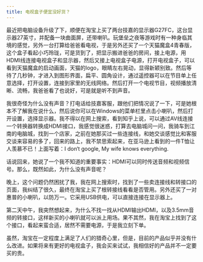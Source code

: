 ```yaml
---
title: 电视盒子便宜没好货？
---
```

最近把电脑设备升级了下，顺便在淘宝上买了两台技嘉的显示器G27FC，这台显示器27英寸，并配备一块曲面屏，还带喇叭。玩堡垒之夜等游戏时有一种身临其境的感觉，另外一台打算给爸爸看电视，于是另外还买了一个天猫魔盒4青春版，这个盒子看起小巧玲珑，可是货到了，把显示搬进爸爸的房间，接上电源，用HDMI线连接电视盒子和显示器，然后又接上电视盒子电源，打开电视盒子，可以看到天猫魔盒的启动画面，天猫的logo，眼睛左右晃动，显得新颖别致。然后等待了几秒钟，才进入到图形界面，扁平、圆角设计，通过遥控器可以在节目单上任意选择，打开设置，连接到家里的无线网络。然后打开一个电视节目，视频播放清晰、流畅，我爸爸看了也说好，可是就是听不到声音。

我很奇怪为什么没有声音？打电话给技嘉客服，跟他们把情况说了一下，可是她根本不了解我在说什么，然后说你可以在Windows的菜单栏里点击小喇叭，然后打开设置，选择显示器。我不得以在网上搜索，看到知乎上说，可以通过AV线连接一个转换器转换成HDMI接口，我感觉很迷惑，打算去电脑城问一问，我骑车到江南的电脑城，找到一个店家，之前在她那买过一些连接线，和她交谈感觉比和客服交谈来容易的多了，回来的路上，我不禁思索起来，在亚马逊上看到的一件T恤让人羡慕不已！上面写着：I don‘t google, My wife knows everything.

话说回来，她说了一个我不知道的重要事实：HDMI可以同时传送音频和视频信号。那么，既然如此，为什么没有声音呢？

晚上，这个问题仍然困扰了我，我在网上搜索时，找到了一些卖连接线和转接口的页面，我纠结了很久，最终在淘宝上买了根转接线看看是否管用。另外还买了一对惠普的小喇叭，以防万一。它采用USB供电，可以直接连接在显示器上。

第二天中午，我突然想起来，为什么不找一找从HDMI输出HDMI，以及3.5mm音频的转接口，这样新买的小喇叭就可以派上用场。果不其然，我在淘宝上找到了这个接口，看起来蛮合适，居然不需要电源，于是我立刻下单。

虽然，淘宝在一定程度上满足了人们的猎奇心里，但是，目前的产品似乎并没有什么改进。如果将来有更好的电视盒子，我会买来试试，我相信好的产品并不一定要买的贵。